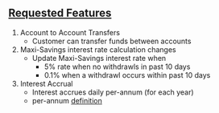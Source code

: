 
## <u>Requested Features</u>

1. Account to Account Transfers
    * Customer can transfer funds between accounts
1. Maxi-Savings interest rate calculation changes
    * Update Maxi-Savings interest rate when
      - 5% rate when no withdrawls in past 10 days
      - 0.1% when a withdrawl occurs within past 10 days
1. Interest Accrual
    * Interest accrues daily per-annum (for each year)
    * per-annum [definition](https://www.accountingcoach.com/blog/what-does-per-annum-mean#:~:text=Per%20annum%20means%20yearly%20or,pays%20interest%20of%206%25.%22)
